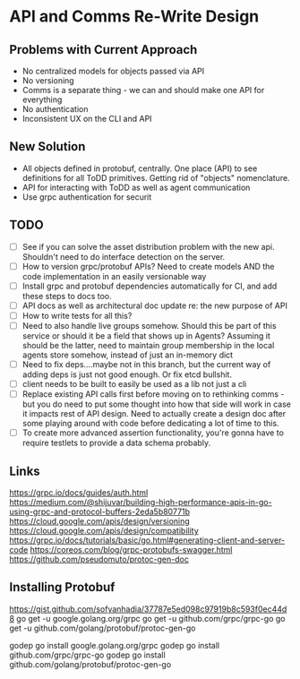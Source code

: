 # API and Comms Re-Write Design

## Problems with Current Approach

- No centralized models for objects passed via API
- No versioning
- Comms is a separate thing - we can and should make one API for everything
- No authentication
- Inconsistent UX on the CLI and API

## New Solution

- All objects defined in protobuf, centrally. One place (API) to see definitions for all ToDD primitives. Getting rid of "objects" nomenclature.
- API for interacting with ToDD as well as agent communication
- Use grpc authentication for securit

## TODO

- [ ] See if you can solve the asset distribution problem with the new api. Shouldn't need to do interface detection on the server.
- [ ] How to version grpc/protobuf APIs? Need to create models AND the code implementation in an easily versionable way
- [ ] Install grpc and protobuf dependencies automatically for CI, and add these steps to docs too.
- [ ] API docs as well as architectural doc update re: the new purpose of API
- [ ] How to write tests for all this?
- [ ] Need to also handle live groups somehow. Should this be part of this service or should it be a field that shows up in Agents? Assuming it should be the latter, need to maintain group membership in the local agents store somehow, instead of just an in-memory dict
- [ ] Need to fix deps....maybe not in this branch, but the current way of adding deps is just not good enough. Or fix etcd bullshit.
- [ ] client needs to be built to easily be used as a lib not just a cli
- [ ] Replace existing API calls first before moving on to rethinking comms - but you do need to put some thought into how that side will work in case it impacts rest of API design. Need to actually create a design doc after some playing around with code before dedicating a lot of time to this.
- [ ] To create more advanced assertion functionality, you're gonna have to require testlets to provide a data schema probably.

## Links

https://grpc.io/docs/guides/auth.html
https://medium.com/@shijuvar/building-high-performance-apis-in-go-using-grpc-and-protocol-buffers-2eda5b80771b
https://cloud.google.com/apis/design/versioning
https://cloud.google.com/apis/design/compatibility
https://grpc.io/docs/tutorials/basic/go.html#generating-client-and-server-code
https://coreos.com/blog/grpc-protobufs-swagger.html
https://github.com/pseudomuto/protoc-gen-doc


## Installing Protobuf

https://gist.github.com/sofyanhadia/37787e5ed098c97919b8c593f0ec44d8
go get -u google.golang.org/grpc
go get -u github.com/grpc/grpc-go
go get -u github.com/golang/protobuf/protoc-gen-go

godep go install google.golang.org/grpc
godep go install github.com/grpc/grpc-go
godep go install github.com/golang/protobuf/protoc-gen-go